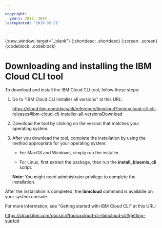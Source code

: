 ```yaml
---

copyright:
  years: 2017, 2019
lastupdated: "2019-02-21"

---
```


{:new_window: target="_blank"}
{:shortdesc: .shortdesc}
{:screen: .screen}
{:codeblock: .codeblock}


# Downloading and installing the IBM Cloud CLI tool

To download and install the IBM Cloud CLI tool, follow these steps:

1. Go to "IBM Cloud CLI Installer all versions" at this URL:

   https://cloud.ibm.com/docs/cli/reference/ibmcloud?topic=cloud-cli-cli-releases#ibm-cloud-cli-installer-all-versionsDownload
   
2. Download the tool by clicking on the version that matches your operating system. 

3. After you download the tool, complete the installation by using the method appropriate for your operating system:

   - For MacOS and Windows, simply run the installer.

   - For Linux, first extract the package, then run the **install_bluemix_cli** script.

   **Note:** You might need administrator privilege to complete the installation.

After the installation is completed, the **ibmcloud** command is available on your system console.

For more information, see "Getting started with IBM Cloud CLI" at this URL:

https://cloud.ibm.com/docs/cli?topic=cloud-cli-ibmcloud-cli#getting-started
 
 




